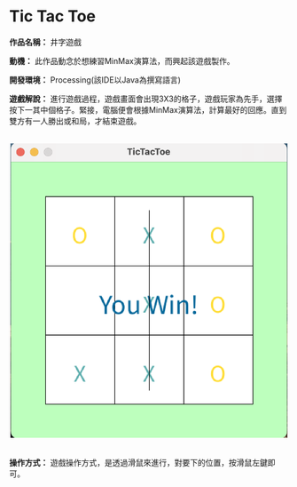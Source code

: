 # Tic Tac Toe

**作品名稱：** 井字遊戲
	
**動機：** 此作品動念於想練習MinMax演算法，而興起該遊戲製作。

**開發環境：** Processing(該IDE以Java為撰寫語言)

**遊戲解說：** 進行遊戲過程，遊戲畫面會出現3X3的格子，遊戲玩家為先手，選擇按下一其中個格子。緊接，電腦便會根據MinMax演算法，計算最好的回應。直到雙方有一人勝出或和局，才結束遊戲。

<br>
<div align="center">
	<img src="./遊戲截圖.png" alt="Editor" width="500">
</div>
<br>

**操作方式：** 遊戲操作方式，是透過滑鼠來進行，對要下的位置，按滑鼠左鍵即可。
